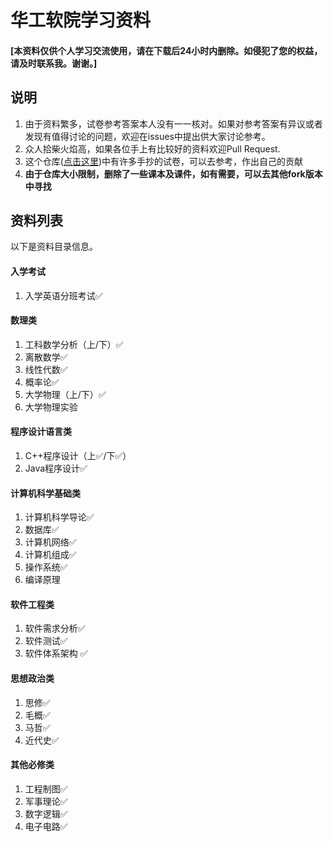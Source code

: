 # 华工软院学习资料
#### [本资料仅供个人学习交流使用，请在下载后24小时内删除。如侵犯了您的权益，请及时联系我。谢谢。]

## 说明
1. 由于资料繁多，试卷参考答案本人没有一一核对。如果对参考答案有异议或者发现有值得讨论的问题，欢迎在issues中提出供大家讨论参考。
2. 众人拾柴火焰高，如果各位手上有比较好的资料欢迎Pull Request.
3. 这个仓库([点击这里](https://github.com/shiwanghua/ToTheEndOfUniversityLife))中有许多手抄的试卷，可以去参考，作出自己的贡献
4. **由于仓库大小限制，删除了一些课本及课件，如有需要，可以去其他fork版本中寻找**

## 资料列表
以下是资料目录信息。
#### 入学考试 
1. 入学英语分班考试✅

#### 数理类
1. 工科数学分析（上/下）✅
2. 离散数学✅
3. 线性代数✅
4. 概率论✅
5. 大学物理（上/下）✅
6. 大学物理实验

#### 程序设计语言类
1. C++程序设计（上✅/下✅）
2. Java程序设计✅

#### 计算机科学基础类
1. 计算机科学导论✅
2. 数据库✅
3. 计算机网络✅
4. 计算机组成✅
5. 操作系统✅
6. 编译原理

#### 软件工程类
1. 软件需求分析✅
2. 软件测试✅
3. 软件体系架构 ✅

#### 思想政治类
1. 思修✅
2. 毛概✅
3. 马哲✅
4. 近代史✅

#### 其他必修类
1. 工程制图✅
2. 军事理论✅
3. 数字逻辑✅
4. 电子电路✅




